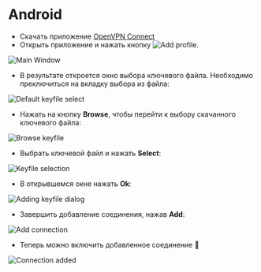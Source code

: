 # Android

- Скачать приложение [OpenVPN Connect](https://play.google.com/store/apps/details?id=net.openvpn.openvpn&hl=en)
- Открыть приложение и нажать кнопку ![Add profile](https://github.com/Iverlein/IvDocs/blob/main/Unsorted/Pictures/Screenshot_20230312-212902549_cr.png).
  
![Main Window](https://github.com/Iverlein/IvDocs/blob/main/Unsorted/Pictures/Screenshot_20230312-212911062.png)

- В результате откроется окно выбора ключевого файла. Необходимо преключиться на вкладку выбора из файла:
  
![Default keyfile select](https://github.com/Iverlein/IvDocs/blob/main/Unsorted/Pictures/Screenshot_20230312-212911062.png)
  
- Нажать на кнопку **Browse**, чтобы перейти к выбору скачанного ключевого файла:

![Browse keyfile](https://github.com/Iverlein/IvDocs/blob/main/Unsorted/Pictures/Screenshot_20230312-212918603.png)

- Выбрать ключевой файл и нажать **Select**:
  
![Keyfile selection](https://github.com/Iverlein/IvDocs/blob/main/Unsorted/Pictures/Screenshot_20230312-213024797.png)

- В открывшемся окне нажать **Ok**:

![Adding keyfile dialog](https://github.com/Iverlein/IvDocs/blob/main/Unsorted/Pictures/Screenshot_20230312-213030322.png)

- Завершить добавление соединения, нажав **Add**:
  
![Add connection](https://github.com/Iverlein/IvDocs/blob/main/Unsorted/Pictures/Screenshot_20230312-213040201.png)

- Теперь можно включить добавленное соединение 🎉
  
![Connection added](https://github.com/Iverlein/IvDocs/blob/main/Unsorted/Pictures/Screenshot_20230312-213047097.png)
